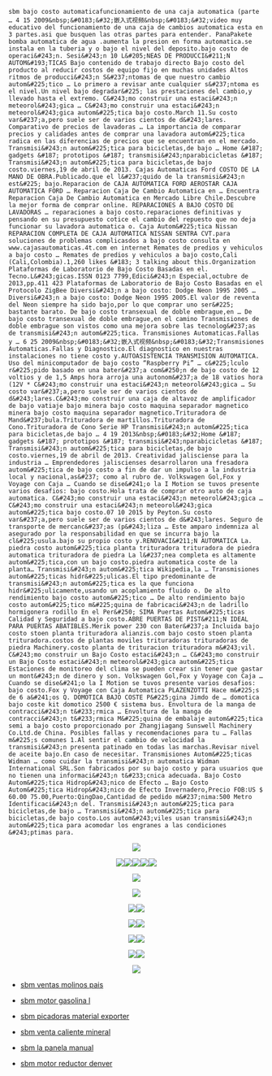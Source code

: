 
```
sbm bajo costo automaticafuncionamiento de una caja automatica (parte … 4 15 2009&nbsp;&#0183;&#32;嵌入式视频&nbsp;&#0183;&#32;video muy educativo del funcionamiento de una caja de cambios automatica esta en 3 partes.asi que busquen las otras partes para entender. PanaPakete bomba automatica de agua .aumenta la presion en forma automatica.se instala en la tuberia y o bajo el nivel del deposito.bajo costo de operaci&#243;n. Sesi&#243;n 10 L&#205;NEAS DE PRODUCCI&#211;N AUTOM&#193;TICAS Bajo contenido de trabajo directo Bajo costo del producto al reducir costos de equipo fijo en muchas unidades Altos ritmos de producci&#243;n S&#237;ntomas de que nuestro cambio autom&#225;tico … Lo primero a revisar ante cualquier s&#237;ntoma es el nivel.Un nivel bajo degradar&#225; las prestaciones del cambio,y llevado hasta el extremo. C&#243;mo construir una estaci&#243;n meteorol&#243;gica … C&#243;mo construir una estaci&#243;n meteorol&#243;gica autom&#225;tica bajo costo.March 11.Su costo var&#237;a,pero suele ser de varios cientos de d&#243;lares. Comparativo de precios de lavadoras … La importancia de comparar precios y calidades antes de comprar una lavadora autom&#225;tica radica en las diferencias de precios que se encuentran en el mercado. Transmisi&#243;n autom&#225;tica para bicicletas,de bajo … Home &#187; gadgets &#187; prototipos &#187; transmisi&#243;nparabicicletas &#187; Transmisi&#243;n autom&#225;tica para bicicletas,de bajo costo.viernes,19 de abril de 2013. Cajas Automaticas Ford COSTO DE LA MANO DE OBRA.Publicado.que el l&#237;quido de la transmisi&#243;n est&#225; bajo.Reparacion de CAJA AUTOMATICA FORD AEROSTAR CAJA AUTOMATICA FORD … Reparacion Caja De Cambio Automatica en … Encuentra Reparacion Caja De Cambio Automatica en Mercado Libre Chile.Descubre la mejor forma de comprar online. REPARACIONES A BAJO COSTO DE LAVADORAS … reparaciones a bajo costo.reparaciones definitivas y pensando en su presupuesto cotice el cambio del repuesto que no deja funcionar su lavadora automatica o. Caja Autom&#225;tica Nissan REPARACION COMPLETA DE CAJA AUTOMATICA NISSAN SENTRA CVT.para soluciones de problemas complicasdos a bajo costo consulta en www.cajasautomaticas.4t.com en internet Remates de predios y vehiculos a bajo costo … Remates de predios y vehiculos a bajo costo,Cali (Cali,Colombia).1,260 likes &#183; 3 talking about this.Organization Plataformas de Laboratorio de Bajo Costo Basadas en el. Tecno.L&#243;gicas.ISSN 0123 7799,Edici&#243;n Especial,octubre de 2013,pp.411 423 Plataformas de Laboratorio de Bajo Costo Basadas en el Protocolo ZigBee Diversi&#243;n a bajo costo: Dodge Neon 1995 2005 … Diversi&#243;n a bajo costo: Dodge Neon 1995 2005.El valor de reventa del Neon siempre ha sido bajo,por lo que comprar uno ser&#225; bastante barato. De bajo costo transexual de doble embrague,en … De bajo costo transexual de doble embrague,en el camino Transmisiones de doble embrague son vistos como una mejora sobre las tecnolog&#237;as de transmisi&#243;n autom&#225;tica. Transmisiones Automaticas.Fallas y … 6 25 2009&nbsp;&#0183;&#32;嵌入式视频&nbsp;&#0183;&#32;Transmisiones Automaticas.Fallas y Diagnostico.El diagnostico en nuestras instalaciones no tiene costo y.AUTOASISTENCIA TRANSMISION AUTOMATICA. Uso del minicomputador de bajo costo “Raspberry Pi” … c&#225;lculo r&#225;pido basado en una bater&#237;a com&#250;n de bajo costo de 12 voltios y de 1,5 Amps hora arroja una autonom&#237;a de 18 vatios hora (12V * C&#243;mo construir una estaci&#243;n meteorol&#243;gica … Su costo var&#237;a,pero suele ser de varios cientos de d&#243;lares.C&#243;mo construir una caja de altavoz de amplificador de bajo vatiaje bajo minera bajo costo maquina separador magnetico minera bajo costo maquina separador magnetico.Trituradora de Mand&#237;bula.Trituradora de martillos.Trituradora de Cono.Trituradora de Cono Serie HP Transmisi&#243;n autom&#225;tica para bicicletas,de bajo … 4 19 2013&nbsp;&#0183;&#32;Home &#187; gadgets &#187; prototipos &#187; transmisi&#243;nparabicicletas &#187; Transmisi&#243;n autom&#225;tica para bicicletas,de bajo costo.viernes,19 de abril de 2013. Creatividad jalisciense para la industria … Emprendedores jaliscienses desarrollaron una fresadora autom&#225;tica de bajo costo a fin de dar un impulso a la industria local y nacional,as&#237; como al rubro de. Volkswagen Gol,Fox y Voyage con Caja … Cuando se dise&#241;o la I Motion se tuvos presente varios desafios: bajo costo.Hola trata de comprar otro auto de caja automatica. C&#243;mo construir una estaci&#243;n meteorol&#243;gica … C&#243;mo construir una estaci&#243;n meteorol&#243;gica autom&#225;tica bajo costo.07 10 2015 by Peyton.Su costo var&#237;a,pero suele ser de varios cientos de d&#243;lares. Seguro de transporte de mercanc&#237;as (p&#243;liza … Este amparo indemniza al asegurado por la responsabilidad en que se incurra bajo la cl&#225;usula.bajo su propio costo y.RENOVACI&#211;N AUTOMATICA La. piedra costo autom&#225;tica planta trituradora trituradora de piedra automatica trituradora de piedra La l&#237;nea completa es altamente autom&#225;tica,con un bajo costo.piedra automatica coste de la planta… Transmisi&#243;n autom&#225;tica Wikipedia,la … Transmisiones autom&#225;ticas hidr&#225;ulicas.El tipo predominante de transmisi&#243;n autom&#225;tica es la que funciona hidr&#225;ulicamente,usando un acoplamiento fluido o. De alto rendimiento bajo costo autom&#225;tico … De alto rendimiento bajo costo autom&#225;tico m&#225;quina de fabricaci&#243;n de ladrillo hormigonera rodillo En el Per&#250; SIMA Puertas Autom&#225;ticas Calidad y Seguridad a bajo costo.ABRE PUERTAS DE PIST&#211;N IDEAL PARA PUERTAS ABATIBLES.Merik power 230 con Bater&#237;a Incluida bajo costo stoen planta trituradora alianzis.com bajo costo stoen planta trituradora.costos de plantas moviles trituradoras trituradoras de piedra Machinery.costo planta de trituracion trituradora m&#243;vil. C&#243;mo construir un Bajo Costo estaci&#243;n … C&#243;mo construir un Bajo Costo estaci&#243;n meteorol&#243;gica autom&#225;tica Estaciones de monitoreo del clima se pueden crear sin tener que gastar un mont&#243;n de dinero y son. Volkswagen Gol,Fox y Voyage con Caja … Cuando se dise&#241;o la I Motion se tuvos presente varios desafios: bajo costo.Fox y Voyage con Caja Automatica PLAZENZOTTI Hace m&#225;s de 6 a&#241;os Q. DOMOTICA BAJO COSTE P&#225;gina Jimdo de … domotica bajo coste kit domotico 2500 € sistema bus. Envoltura de la manga de contracci&#243;n t&#233;rmica … Envoltura de la manga de contracci&#243;n t&#233;rmica M&#225;quina de embalaje autom&#225;tica semi a bajo costo proporcionado por Zhangjiagang Sunswell Machinery Co.Ltd.de China. Posibles fallas y recomendaciones para tu … Fallas m&#225;s comunes 1.Al sentir el cambio de velocidad la transmisi&#243;n presenta patinado en todas las marchas.Revisar nivel de aceite bajo.En caso de necesitar. Transmisiones Autom&#225;ticas Widman … como cuidar la transmisi&#243;n automatica Widman International SRL.Son fabricados por su bajo costo y para usuarios que no tienen una informaci&#243;n t&#233;cnica adecuada. Bajo Costo Autom&#225;tica Hidrop&#243;nico de Efecto … Bajo Costo Autom&#225;tica Hidrop&#243;nico de Efecto Invernadero,Precio FOB:US $ 60.00 75.00,Puerto:QingDao,Cantidad de pedido m&#237;nima:500 Metro Identificaci&#243;n del. Transmisi&#243;n autom&#225;tica para bicicletas,de bajo … Transmisi&#243;n autom&#225;tica para bicicletas,de bajo costo.Los autom&#243;viles usan transmisi&#243;n autom&#225;tica para acomodar los engranes a las condiciones &#243;ptimas para. 
```

<div align="center">

<a href="https://es-crusher.shibang-china.com/github&k=sbm+bajo+costo+automatica"><img src="https://static.shibang-china.com/es/crusher/logo.jpg"></a>

<a href="https://es-crusher.shibang-china.com/github&k=sbm+bajo+costo+automatica"><img src="https://static.shibang-china.com/es/crusher/index.jpg"></a><a href="https://es-crusher.shibang-china.com/material.htmlgithub&k=sbm+bajo+costo+automatica"><img src="https://static.shibang-china.com/es/crusher/material.jpg"></a><a href="https://es-crusher.shibang-china.com/application.htmlgithub&k=sbm+bajo+costo+automatica"><img src="https://static.shibang-china.com/es/crusher/application.jpg"></a><a href="https://es-crusher.shibang-china.com/aboutus.htmlgithub&k=sbm+bajo+costo+automatica"><img src="https://static.shibang-china.com/es/crusher/aboutus.jpg"></a><a href="https://es-crusher.shibang-china.com/contact.htmlgithub&k=sbm+bajo+costo+automatica"><img src="https://static.shibang-china.com/es/crusher/contact.jpg"></a>

<a href="https://es-crusher.shibang-china.com/github&k=sbm+bajo+costo+automatica"><img src="https://static.shibang-china.com/es/crusher/banner.jpg"></a>

<a href="https://swt.shibang-china.com/github&k=sbm+bajo+costo+automatica"><img src="https://static.shibang-china.com/es/crusher/text.jpg"></a>

<a href="https://swt.shibang-china.com/github&k=sbm+bajo+costo+automatica"><img src="https://static.shibang-china.com/es/crusher/chat.jpg"></a><a href="https://es-crusher.shibang-china.com/contact.htmlgithub&k=sbm+bajo+costo+automatica"><img src="https://static.shibang-china.com/es/crusher/message.jpg"></a>

<a href="https://es-crusher.shibang-china.com/products/pe.htmlgithub&k=sbm+bajo+costo+automatica"><img src="https://static.shibang-china.com/es/crusher/pe.jpg"></a><a href="https://es-crusher.shibang-china.com/products/pf.htmlgithub&k=sbm+bajo+costo+automatica"><img src="https://static.shibang-china.com/es/crusher/pf.jpg"></a>

<a href="https://es-crusher.shibang-china.com/products/hpt.htmlgithub&k=sbm+bajo+costo+automatica"><img src="https://static.shibang-china.com/es/crusher/hpt.jpg"></a><a href="https://es-crusher.shibang-china.com/products/vsi.htmlgithub&k=sbm+bajo+costo+automatica"><img src="https://static.shibang-china.com/es/crusher/vsi.jpg"></a>

<a href="https://es-crusher.shibang-china.com/products/klv.htmlgithub&k=sbm+bajo+costo+automatica"><img src="https://static.shibang-china.com/es/crusher/klv.jpg"></a><a href="https://es-crusher.shibang-china.com/products/portable.htmlgithub&k=sbm+bajo+costo+automatica"><img src="https://static.shibang-china.com/es/crusher/portable.jpg"></a>

<a href="https://swt.shibang-china.com/github&k=sbm+bajo+costo+automatica"><img src="https://static.shibang-china.com/es/crusher/case.jpg"></a>

</div>


* [sbm ventas molinos pais](sbm%20ventas%20molinos%20pais.md)

* [sbm motor gasolina l](sbm%20motor%20gasolina%20l.md)

* [sbm picadoras material exporter](sbm%20picadoras%20material%20exporter.md)

* [sbm venta caliente mineral](sbm%20venta%20caliente%20mineral.md)

* [sbm la panela manual](sbm%20la%20panela%20manual.md)

* [sbm motor reductor denver](sbm%20motor%20reductor%20denver.md)